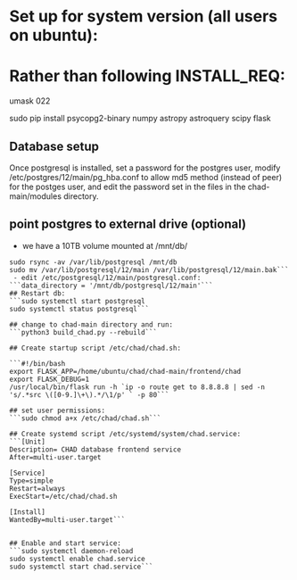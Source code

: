 # Set up for system version (all users on ubuntu):
# Rather than following INSTALL_REQ:
umask 022

sudo pip install psycopg2-binary numpy astropy astroquery scipy flask

## Database setup
Once postgresql is installed, set a password for the postgres user, modify /etc/postgres/12/main/pg_hba.conf 
to allow md5 method (instead of peer) for the postges user, and edit the password set in the files in the 
chad-main/modules directory.

## point postgres to external drive (optional)
 - we have a 10TB volume mounted at /mnt/db/
```sudo systemctl stop postgresql
sudo rsync -av /var/lib/postgresql /mnt/db
sudo mv /var/lib/postgresql/12/main /var/lib/postgresql/12/main.bak```
 - edit /etc/postgresql/12/main/postgresql.conf:
```data_directory = '/mnt/db/postgresql/12/main'```
## Restart db:
```sudo systemctl start postgresql
sudo systemctl status postgresql```

## change to chad-main directory and run:
```python3 build_chad.py --rebuild```

## Create startup script /etc/chad/chad.sh:

```#!/bin/bash
export FLASK_APP=/home/ubuntu/chad/chad-main/frontend/chad
export FLASK_DEBUG=1
/usr/local/bin/flask run -h `ip -o route get to 8.8.8.8 | sed -n 's/.*src \([0-9.]\+\).*/\1/p' ` -p 80```

## set user permissions:
```sudo chmod a+x /etc/chad/chad.sh```

## Create systemd script /etc/systemd/system/chad.service:
```[Unit]
Description= CHAD database frontend service
After=multi-user.target

[Service]
Type=simple
Restart=always
ExecStart=/etc/chad/chad.sh

[Install]
WantedBy=multi-user.target```


## Enable and start service:
```sudo systemctl daemon-reload
sudo systemctl enable chad.service
sudo systemctl start chad.service```
